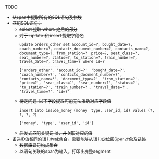 TODO:
- ~~从span中提取所有的SQL语句及参数~~
- ~~匹配SQL语句：~~
  - ~~select 提取 where 之后的部分~~
  - ~~对于 update 和 insert 提取字段名~~
    ```
    update orders_other set account_id=?, bought_date=?, coach_number=?, contacts_document_number=?, contacts_name=?, document_type=?, from_station=?, price=?, seat_class=?, seat_number=?, status=?, to_station=?, train_number=?, travel_date=?, travel_time=? where id=?
    ------------------
    ['orders_other', 'account_id=?', 'bought_date=?', 'coach_number=?', 'contacts_document_number=?', 'contacts_name=?', 'document_type=?', 'from_station=?', 'price=?', 'seat_class=?', 'seat_number=?', 'status=?', 'to_station=?', 'train_number=?', 'travel_date=?', 'travel_time=?', 'id=?']
    ```
  - ~~待定问题: 以下字段提取可能无法准确对应字段值~~
    ```
    insert into inside_money (money, type, user_id, id) values (?, ?, ?, ?)
    ------------------
    ['money', 'type', 'user_id', 'id']
    ```
  - ~~启发式匹配关键词 id，并关联对应的值~~
- 备选ID值相同的语句构成集合，需要能够从语句定位回Span对象及链路
  - ~~数据库语句构成集合~~
  - 以语句关联的span为输入，打印出完整segment